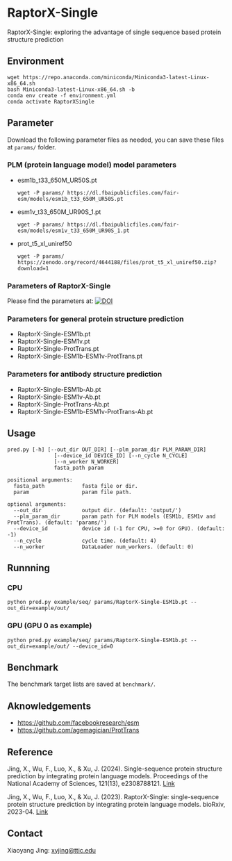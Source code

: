 # RaptorX-Single

RaptorX-Single: exploring the advantage of single sequence based protein structure prediction

## Environment
```
wget https://repo.anaconda.com/miniconda/Miniconda3-latest-Linux-x86_64.sh
bash Miniconda3-latest-Linux-x86_64.sh -b
conda env create -f environment.yml
conda activate RaptorXSingle
```

## Parameter
Download the following parameter files as needed, you can save these files at `params/` folder.

### PLM (protein language model) model parameters

* esm1b_t33_650M_UR50S.pt
    ```
    wget -P params/ https://dl.fbaipublicfiles.com/fair-esm/models/esm1b_t33_650M_UR50S.pt
    ```

* esm1v_t33_650M_UR90S_1.pt
    ```
    wget -P params/ https://dl.fbaipublicfiles.com/fair-esm/models/esm1v_t33_650M_UR90S_1.pt
    ```

* prot_t5_xl_uniref50
    ```
    wget -P params/ https://zenodo.org/record/4644188/files/prot_t5_xl_uniref50.zip?download=1
    ```
### Parameters of RaptorX-Single
Please find the parameters at: <a href="https://doi.org/10.5281/zenodo.7351378"><img src="https://zenodo.org/badge/DOI/10.5281/zenodo.7351378.svg" alt="DOI"></a>

### Parameters for general protein structure prediction
* RaptorX-Single-ESM1b.pt
* RaptorX-Single-ESM1v.pt
* RaptorX-Single-ProtTrans.pt
* RaptorX-Single-ESM1b-ESM1v-ProtTrans.pt

### Parameters for antibody structure prediction
* RaptorX-Single-ESM1b-Ab.pt
* RaptorX-Single-ESM1v-Ab.pt
* RaptorX-Single-ProtTrans-Ab.pt
* RaptorX-Single-ESM1b-ESM1v-ProtTrans-Ab.pt


## Usage
```
pred.py [-h] [--out_dir OUT_DIR] [--plm_param_dir PLM_PARAM_DIR]
               [--device_id DEVICE_ID] [--n_cycle N_CYCLE]
               [--n_worker N_WORKER]
               fasta_path param

positional arguments:
  fasta_path            fasta file or dir.
  param                 param file path.

optional arguments:
  --out_dir             output dir. (default: 'output/')
  --plm_param_dir       param path for PLM models (ESM1b, ESM1v and ProtTrans). (default: 'params/')
  --device_id           device id (-1 for CPU, >=0 for GPU). (default: -1)
  --n_cycle             cycle time. (default: 4)
  --n_worker            DataLoader num_workers. (default: 0)
```
## Runnning

### CPU
```
python pred.py example/seq/ params/RaptorX-Single-ESM1b.pt --out_dir=example/out/
```

### GPU (GPU 0 as example)
```
python pred.py example/seq/ params/RaptorX-Single-ESM1b.pt --out_dir=example/out/ --device_id=0
```

## Benchmark
The benchmark target lists are saved at `benchmark/`.


## Aknowledgements
* https://github.com/facebookresearch/esm
* https://github.com/agemagician/ProtTrans


## Reference
Jing, X., Wu, F., Luo, X., & Xu, J. (2024). Single-sequence protein structure prediction by integrating protein language models. Proceedings of the National Academy of Sciences, 121(13), e2308788121. <a href="https://www.pnas.org/doi/10.1073/pnas.2308788121"> Link </a>

Jing, X., Wu, F., Luo, X., & Xu, J. (2023). RaptorX-Single: single-sequence protein structure prediction by integrating protein language models. bioRxiv, 2023-04. <a href="https://www.biorxiv.org/content/10.1101/2023.04.24.538081v2"> Link </a>

## Contact
Xiaoyang Jing: xyjing@ttic.edu


